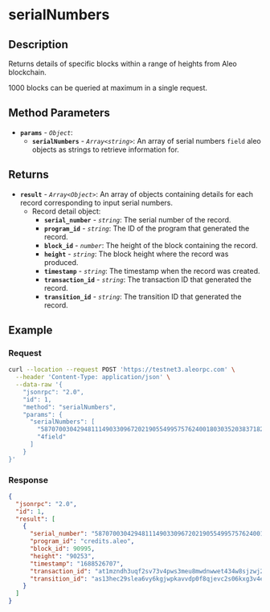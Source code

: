 # serialNumbers

## Description

Returns details of specific blocks within a range of heights from Aleo blockchain.

1000 blocks can be queried at maximum in a single request.

## Method Parameters

- **`params`** - *`Object`*:
  - **`serialNumbers`** - *`Array<string>`*: An array of serial numbers `field` aleo objects as strings to retrieve information for.

## Returns

- **`result`** - *`Array<Object>`*: An array of objects containing details for each record corresponding to input serial numbers.
  - Record detail object:
    - **`serial_number`** - *`string`*: The serial number of the record.
    - **`program_id`** - *`string`*: The ID of the program that generated the record.
    - **`block_id`** - *`number`*: The height of the block containing the record.
    - **`height`** - *`string`*: The block height where the record was produced.
    - **`timestamp`** - *`string`*: The timestamp when the record was created.
    - **`transaction_id`** - *`string`*: The transaction ID that generated the record.
    - **`transition_id`** - *`string`*: The transition ID that generated the record.

## Example

### Request

```bash
curl --location --request POST 'https://testnet3.aleorpc.com' \
  --header 'Content-Type: application/json' \
  --data-raw '{
    "jsonrpc": "2.0",
    "id": 1,
    "method": "serialNumbers",
    "params": {
      "serialNumbers": [
        "5870700304294811149033096720219055499575762400180303520383718241817742543235field",
        "4field"
      ]
    }
}'
```

### Response

```json
{
  "jsonrpc": "2.0",
  "id": 1,
  "result": [
    {
      "serial_number": "5870700304294811149033096720219055499575762400180303520383718241817742543235field",
      "program_id": "credits.aleo",
      "block_id": 90995,
      "height": "90253",
      "timestamp": "1688526707",
      "transaction_id": "at1mzndh3uqf2sv73v4pws3meu8mwdnwwet434w8sjzwj2np9vhl5gquz30n4",
      "transition_id": "as13hec29slea6vy6kgjwpkavvdp0f8qjevc2s06kxg3v4e3ld0sqgsrrxnfu"
    }
  ]
}
```
